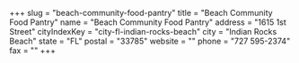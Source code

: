 +++
slug = "beach-community-food-pantry"
title = "Beach Community Food Pantry"
name = "Beach Community Food Pantry"
address = "1615 1st Street"
cityIndexKey = "city-fl-indian-rocks-beach"
city = "Indian Rocks Beach"
state = "FL"
postal = "33785"
website = ""
phone = "727 595-2374"
fax = ""
+++
